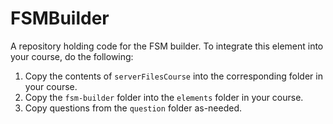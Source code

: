 # FSMBuilder
A repository holding code for the FSM builder. To integrate this element into your course,
do the following:

1. Copy the contents of `serverFilesCourse` into the corresponding folder in your course.
2. Copy the `fsm-builder` folder into the `elements` folder in your course.
3. Copy questions from the `question` folder as-needed.

